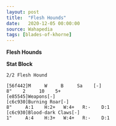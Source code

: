 ```yaml
---
layout: post
title:  "Flesh Hounds"
date:   2020-12-05 00:00:00
source: Wahapedia
tags: [blades-of-khorne]
---
```


**Flesh Hounds**

**Stat Block**
```
2/2 Flesh Hound
```

```
[56f442]M     W     B     Sa    [-]
8"    2     10    5+    
[e85545]Weapons[-]
[c6c930]Burning Roar[-]
8"     A:1    H:2+   W:4+   R:-    D:1   
[c6c930]Blood-dark Claws[-]
1"     A:4    H:3+   W:4+   R:-    D:1   
```
    